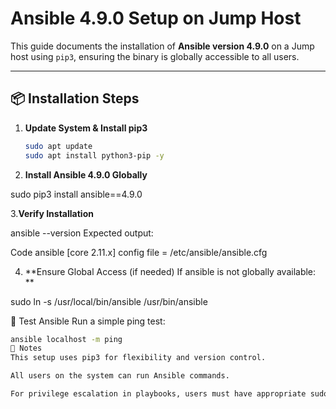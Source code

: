
# Ansible 4.9.0 Setup on Jump Host

This guide documents the installation of **Ansible version 4.9.0** on a Jump host using `pip3`, ensuring the binary is globally accessible to all users.

---

## 📦 Installation Steps

1. **Update System & Install pip3**
   ```bash
   sudo apt update
   sudo apt install python3-pip -y
   
2. **Install Ansible 4.9.0 Globally**

sudo pip3 install ansible==4.9.0

3.**Verify Installation**

ansible --version
Expected output:

Code
ansible [core 2.11.x]
  config file = /etc/ansible/ansible.cfg
  
4. **Ensure Global Access (if needed) If ansible is not globally available: **

sudo ln -s /usr/local/bin/ansible /usr/bin/ansible

🧪 Test Ansible
Run a simple ping test:

```bash
ansible localhost -m ping
📁 Notes
This setup uses pip3 for flexibility and version control.

All users on the system can run Ansible commands.

For privilege escalation in playbooks, users must have appropriate sudo rights.

